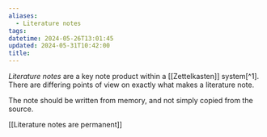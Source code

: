 ```yaml
---
aliases:
  - Literature notes
tags: 
datetime: 2024-05-26T13:01:45
updated: 2024-05-31T10:42:00
title: 
---
```

*Literature notes* are a key note product within a [[Zettelkasten]] system[^1]. There are differing points of view on exactly what makes a literature note. 

The note should be written from memory, and not simply copied from the source.

[[Literature notes are permanent]]
